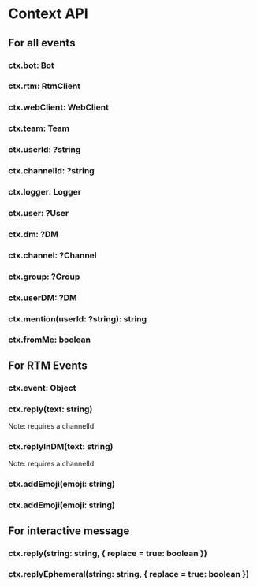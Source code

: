 # Context API

## For all events
                      
### ctx.bot: Bot
### ctx.rtm: RtmClient
### ctx.webClient: WebClient
### ctx.team: Team
### ctx.userId: ?string
### ctx.channelId: ?string
### ctx.logger: Logger
### ctx.user: ?User
### ctx.dm: ?DM
### ctx.channel: ?Channel
### ctx.group: ?Group
### ctx.userDM: ?DM
### ctx.mention(userId: ?string): string
### ctx.fromMe: boolean

## For RTM Events

### ctx.event: Object    
### ctx.reply(text: string)
Note: requires a channelId       
### ctx.replyInDM(text: string)
Note: requires a channelId
### ctx.addEmoji(emoji: string)
### ctx.addEmoji(emoji: string)


## For interactive message

### ctx.reply(string: string, { replace = true: boolean })
### ctx.replyEphemeral(string: string, { replace = true: boolean })
